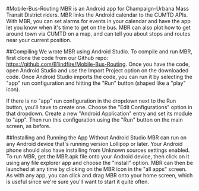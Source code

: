 #Mobile-Bus-Routing
MBR is an Android app for Champaign-Urbana Mass Transit District riders. MBR links the Android calendar to the CUMTD APIs.
With MBR, you can set alarms for events in your calendar and have the app let you know when it's time to get on the bus.
MBR can also plot how to get around town via CUMTD on a map, and can tell you about stops and routes near your current position.

##Compiling
We wrote MBR using Android Studio. To compile and run MBR, first clone the code from our Github repo: https://github.com/B1indfire/Mobile-Bus-Routing.
Once you have the code, open Android Studio and use the Import Project option on the downloaded code.
Once Android Studio imports the code, you can run it by selecting the "app" run configuration and hitting the "Run" button (shaped like a "play" icon).


If there is no "app" run configuration in the dropdown next to the Run button, you'll have to create one.
Choose the "Edit Configurations" option in that dropdown.
Create a new "Android Application" entry and set its module to "app".
Then run this configuration using the "Run" button on the main screen, as before.


##Installing and Running the App Without Android Studio
MBR can run on any Android device that's running version Lollipop or later. Your Android phone should also have installing from Unknown sources settings enabled.
To run MBR, get the MBR.apk file onto your Android device, then click on it using any file explorer app and choose the "install" option.
MBR can then be launched at any time by clicking on the MBR icon in the "all apps" screen.
As with any app, you can click and drag MBR onto your home screen, which is useful since we're sure you'll want to start it quite often.
